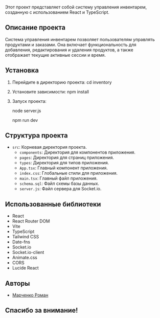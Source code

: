 Этот проект представляет собой систему управления инвентарем, созданную с использованием React и TypeScript.

## Описание проекта

Система управления инвентарем позволяет пользователям управлять продуктами и заказами. Она включает функциональность для добавления, редактирования и удаления продуктов, а также отображает текущие активные сессии и время.

## Установка

1. Перейдите в директорию проекта:
   cd inventory
2. Установите зависимости:
   npm install
3. Запуск проекта:
   
   node server.js
   
   npm run dev

## Структура проекта

- `src`: Корневая директория проекта.
  - `components`: Директория для компонентов приложения.
  - `pages`: Директория для страниц приложения.
  - `types`: Директория для типов приложения.
  - `App.tsx`: Главный компонент приложения.
  - `index.css`: Глобальные стили для приложения.
  - `main.tsx`: Главный файл приложения.
  - `schema.sql`: Файл схемы базы данных.
  - `server.js`: Файл сервера для Socket.io.

## Использованные библиотеки

- React
- React Router DOM
- Vite
- TypeScript
- Tailwind CSS
- Date-fns
- Socket.io
- Socket.io-client
- Animate.css
- CORS
- Lucide React

## Авторы

- [Марченко Роман](https://github.com/GhostRoman)

## Спасибо за внимание!
